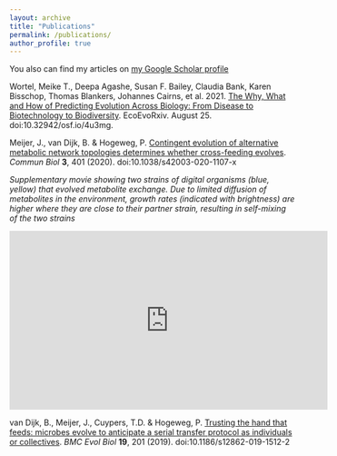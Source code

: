 ```yaml
---
layout: archive
title: "Publications"
permalink: /publications/
author_profile: true
---
```


You also can find my articles on [my Google Scholar profile](https://scholar.google.com/citations?hl=en&pli=1&user=gX0Ki9kAAAAJ)


Wortel, Meike T., Deepa Agashe, Susan F. Bailey, Claudia Bank, Karen Bisschop, Thomas Blankers, Johannes Cairns, et al. 2021. [The Why, What and How of Predicting Evolution Across Biology: From Disease to Biotechnology to Biodiversity](https://doi.org/10.32942/osf.io/4u3mg). EcoEvoRxiv. August 25. doi:10.32942/osf.io/4u3mg.

Meijer, J., van Dijk, B. & Hogeweg, P. [Contingent evolution of alternative metabolic network topologies determines whether cross-feeding evolves](https://doi.org/10.1038/s42003-020-1107-x). *Commun Biol* **3**, 401 (2020). doi:10.1038/s42003-020-1107-x

*Supplementary movie showing two strains of digital organisms (blue, yellow) that evolved metabolite exchange. Due to limited diffusion of metabolites in the environment, growth rates (indicated with brightness) are higher where they are close to their partner strain, resulting in self-mixing of the two strains*
<iframe width="560" height="315" src="https://www.youtube.com/embed/NO8rfF82PH8" title="YouTube video player" frameborder="0" allow="accelerometer; autoplay; clipboard-write; encrypted-media; gyroscope; picture-in-picture" allowfullscreen></iframe>

van Dijk, B., Meijer, J., Cuypers, T.D. & Hogeweg, P. [Trusting the hand that feeds: microbes evolve to anticipate a serial transfer protocol as individuals or collectives](https://doi.org/10.1186/s12862-019-1512-2). *BMC Evol Biol* **19**, 201 (2019). doi:10.1186/s12862-019-1512-2
